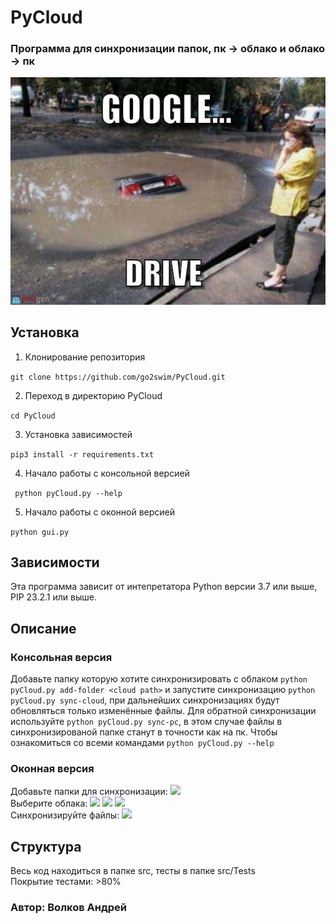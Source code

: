 # PyCloud

### Программа для синхронизации папок, пк → облако и облако → пк
![Logotype](IconsForGui/logo.jpg)

<!--Установка-->
## Установка
1. Клонирование репозитория 

```git clone https://github.com/go2swim/PyCloud.git```

2. Переход в директорию PyCloud

```cd PyCloud```

3. Установка зависимостей

```pip3 install -r requirements.txt```

4. Начало работы с консольной версией

``` python pyCloud.py --help```

5. Начало работы с оконной версией

```python gui.py```

<!--зависимости-->
## Зависимости
Эта программа зависит от интепретатора Python версии 3.7 или выше, PIP 23.2.1 или выше.

<!--Описание-->
## Описание

### Консольная версия
Добавьте папку которую хотите синхронизировать с облаком  ```python pyCloud.py add-folder <cloud path>```
и запустите синхронизацию ```python pyCloud.py sync-cloud```, при дальнейших синхронизациях будут обновляться только изменённые файлы. 
Для обратной синхронизации используйте ```python pyCloud.py sync-pc```, в этом случае файлы в синхронизированой папке станут в точности как на пк.
Чтобы ознакомиться со всеми командами ```python pyCloud.py --help```

### Оконная версия
Добавьте папки для синхронизации: <img src="./IconsForGui/add_folder_icon.png" width="30" />\
Выберите облака:
<img src="./IconsForGui/drive_icon.png" width="50" />
<img src="./IconsForGui/disk_icon.png" width="50" />
<img src="./IconsForGui/dropbox_icon.png" width="50" />\
Синхронизируйте файлы: <img src="./IconsForGui/main_button_cut.png" width="75" />

<!--Структура-->
## Структура
Весь код находиться в папке src, тесты в папке src/Tests\
Покрытие тестами: >80%

<!--Авторы-->
### Автор: Волков Андрей
